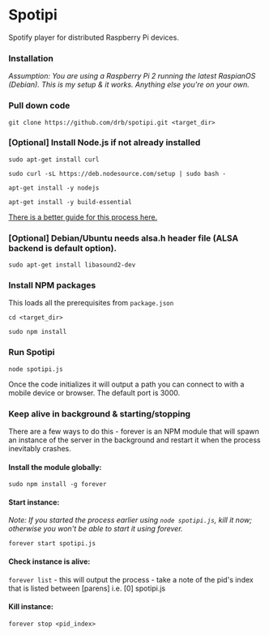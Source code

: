 # Spotipi
Spotify player for distributed Raspberry Pi devices.

### Installation

*Assumption: You are using a Raspberry Pi 2 running the latest RaspianOS (Debian). This is my setup & it works. Anything else you're on your own.*

### Pull down code

`git clone https://github.com/drb/spotipi.git <target_dir>`

### [Optional] Install Node.js if not already installed

`sudo apt-get install curl`

`sudo curl -sL https://deb.nodesource.com/setup | sudo bash -`

`apt-get install -y nodejs`

`apt-get install -y build-essential`

[There is a better guide for this process here.]( https://github.com/joyent/node/wiki/Installing-Node.js-via-package-manager#debian-and-ubuntu-based-linux-distributions)

### [Optional] Debian/Ubuntu needs alsa.h header file (ALSA backend is default option).

`sudo apt-get install libasound2-dev`

### Install NPM packages

This loads all the prerequisites from `package.json`

`cd <target_dir>`

`sudo npm install`

### Run Spotipi

`node spotipi.js`

Once the code initializes it will output a path you can connect to with a mobile device or browser. The default port is 3000.

### Keep alive in background & starting/stopping

There are a few ways to do this - forever is an NPM module that will spawn an instance of the server in the background and restart it when the process inevitably crashes.

#### Install the module globally:

`sudo npm install -g forever`

#### Start instance:

*Note: If you started the process earlier using `node spotipi.js`, kill it now; otherwise you won't be able to start it using forever.*

`forever start spotipi.js`

#### Check instance is alive:

`forever list` - this will output the process - take a note of the pid's index that is listed between [parens] i.e. [0] spotipi.js

#### Kill instance:

`forever stop <pid_index>`

